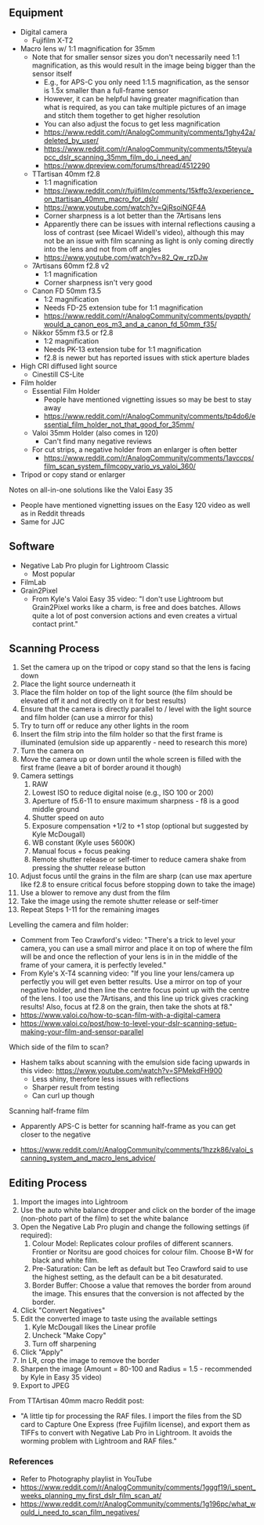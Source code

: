 ## Equipment

- Digital camera
	- Fujifilm X-T2
- Macro lens w/ 1:1 magnification for 35mm
	- Note that for smaller sensor sizes you don't necessarily need 1:1 magnification, as this would result in the image being bigger than the sensor itself
		- E.g., for APS-C you only need 1:1.5 magnification, as the sensor is 1.5x smaller than a full-frame sensor
		- However, it can be helpful having greater magnification than what is required, as you can take multiple pictures of an image and stitch them together to get higher resolution
		- You can also adjust the focus to get less magnification
		- https://www.reddit.com/r/AnalogCommunity/comments/1ghy42a/deleted_by_user/
		- https://www.reddit.com/r/AnalogCommunity/comments/t5teyu/apcc_dslr_scanning_35mm_film_do_i_need_an/
		- https://www.dpreview.com/forums/thread/4512290
	- TTartisan 40mm f2.8
		- 1:1 magnification
		- https://www.reddit.com/r/fujifilm/comments/15kffp3/experience_on_ttartisan_40mm_macro_for_dslr/
		- https://www.youtube.com/watch?v=QjRsoiNGF4A
		- Corner sharpness is a lot better than the 7Artisans lens
		- Apparently there can be issues with internal reflections causing a loss of contrast (see Micael Widell's video), although this may not be an issue with film scanning as light is only coming directly into the lens and not from off angles
		- https://www.youtube.com/watch?v=82_Qw_rzDJw
	- 7Artisans 60mm f2.8 v2
		- 1:1 magnification
		- Corner sharpness isn't very good
	- Canon FD 50mm f3.5
		- 1:2 magnification
		- Needs FD-25 extension tube for 1:1 magnification
		- https://www.reddit.com/r/AnalogCommunity/comments/pyqpth/would_a_canon_eos_m3_and_a_canon_fd_50mm_f35/
	- Nikkor 55mm f3.5 or f2.8
		- 1:2 magnification
		- Needs PK-13 extension tube for 1:1 magnification
		- f2.8 is newer but has reported issues with stick aperture blades
- High CRI diffused light source
	- Cinestill CS-Lite
- Film holder
	- Essential Film Holder
		- People have mentioned vignetting issues so may be best to stay away
		- https://www.reddit.com/r/AnalogCommunity/comments/tp4do6/essential_film_holder_not_that_good_for_35mm/
	- Valoi 35mm Holder (also comes in 120)
		- Can't find many negative reviews
	- For cut strips, a negative holder from an enlarger is often better
		- https://www.reddit.com/r/AnalogCommunity/comments/1avccps/film_scan_system_filmcopy_vario_vs_valoi_360/
- Tripod or copy stand or enlarger

Notes on all-in-one solutions like the Valoi Easy 35
- People have mentioned vignetting issues on the Easy 120 video as well as in Reddit threads
- Same for JJC

## Software

- Negative Lab Pro plugin for Lightroom Classic
	- Most popular
- FilmLab
- Grain2Pixel
	- From Kyle's Valoi Easy 35 video: "I don't use Lightroom but Grain2Pixel works like a charm, is free and does batches. Allows quite a lot of post conversion actions and even creates a virtual contact print."

## Scanning Process

1. Set the camera up on the tripod or copy stand so that the lens is facing down
2. Place the light source underneath it
3. Place the film holder on top of the light source (the film should be elevated off it and not directly on it for best results)
4. Ensure that the camera is directly parallel to / level with the light source and film holder (can use a mirror for this)
5. Try to turn off or reduce any other lights in the room
6. Insert the film strip into the film holder so that the first frame is illuminated (emulsion side up apparently - need to research this more)
7. Turn the camera on
8. Move the camera up or down until the whole screen is filled with the first frame (leave a bit of border around it though)
9. Camera settings
	1. RAW
	2. Lowest ISO to reduce digital noise (e.g., ISO 100 or 200)
	3. Aperture of f5.6-11 to ensure maximum sharpness - f8 is a good middle ground
	4. Shutter speed on auto
	5. Exposure compensation +1/2 to +1 stop (optional but suggested by Kyle McDougall)
	6. WB constant (Kyle uses 5600K)
	7. Manual focus + focus peaking
	8. Remote shutter release or self-timer to reduce camera shake from pressing the shutter release button
10. Adjust focus until the grains in the film are sharp (can use max aperture like f2.8 to ensure critical focus before stopping down to take the image)
11. Use a blower to remove any dust from the film
12. Take the image using the remote shutter release or self-timer
13. Repeat Steps 1-11 for the remaining images

Levelling the camera and film holder:
- Comment from Teo Crawford's video: "There's a trick to level your camera, you can use a small mirror and place it on top of where the film will be and once the reflection of your lens is in in the middle of the frame of your camera, it is perfectly leveled."
- From Kyle's X-T4 scanning video: "If you line your lens/camera up perfectly you will get even better results. Use a mirror on top of your negative holder, and then line the centre focus point up with the centre of the lens. I too use the 7Artisans, and this line up trick gives cracking results! Also, focus at f2.8 on the grain, then take the shots at f8."
- https://www.valoi.co/how-to-scan-film-with-a-digital-camera
- https://www.valoi.co/post/how-to-level-your-dslr-scanning-setup-making-your-film-and-sensor-parallel

Which side of the film to scan?
- Hashem talks about scanning with the emulsion side facing upwards in this video: https://www.youtube.com/watch?v=SPMekdFH900
	- Less shiny, therefore less issues with reflections
	- Sharper result from testing
	- Can curl up though

Scanning half-frame film
- Apparently APS-C is better for scanning half-frame as you can get closer to the negative
* https://www.reddit.com/r/AnalogCommunity/comments/1hzzk86/valoi_scanning_system_and_macro_lens_advice/

## Editing Process

1) Import the images into Lightroom
2) Use the auto white balance dropper and click on the border of the image (non-photo part of the film) to set the white balance
3) Open the Negative Lab Pro plugin and change the following settings (if required):
	1) Colour Model: Replicates colour profiles of different scanners. Frontier or Noritsu are good choices for colour film. Choose B+W for black and white film.
	2) Pre-Saturation: Can be left as default but Teo Crawford said to use the highest setting, as the default can be a bit desaturated.
	3) Border Buffer: Choose a value that removes the border from around the image. This ensures that the conversion is not affected by the border.
4) Click "Convert Negatives"
5) Edit the converted image to taste using the available settings
	1) Kyle McDougall likes the Linear profile
	2) Uncheck "Make Copy"
	3) Turn off sharpening
6) Click "Apply"
7) In LR, crop the image to remove the border
8) Sharpen the image (Amount = 80-100 and Radius = 1.5 - recommended by Kyle in Easy 35 video)
9) Export to JPEG

From TTArtisan 40mm macro Reddit post:
- "A little tip for processing the RAF files. I import the files from the SD card to Capture One Express (free Fujifilm license), and export them as TIFFs to convert with Negative Lab Pro in Lightroom. It avoids the worming problem with Lightroom and RAF files."

### References

- Refer to Photography playlist in YouTube
- https://www.reddit.com/r/AnalogCommunity/comments/1gggf19/i_spent_weeks_planning_my_first_dslr_film_scan_at/
- https://www.reddit.com/r/AnalogCommunity/comments/1g196pc/what_would_i_need_to_scan_film_negatives/